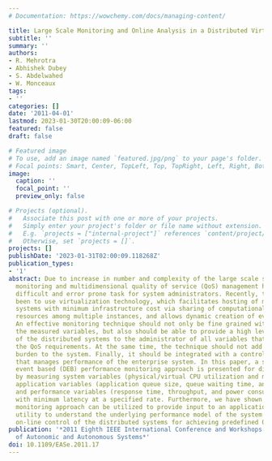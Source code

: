 ```yaml
---
# Documentation: https://wowchemy.com/docs/managing-content/

title: Large Scale Monitoring and Online Analysis in a Distributed Virtualized Environment
subtitle: ''
summary: ''
authors:
- R. Mehrotra
- Abhishek Dubey
- S. Abdelwahed
- W. Monceaux
tags:
- ''
categories: []
date: '2011-04-01'
lastmod: 2023-01-30T20:00:09-06:00
featured: false
draft: false

# Featured image
# To use, add an image named `featured.jpg/png` to your page's folder.
# Focal points: Smart, Center, TopLeft, Top, TopRight, Left, Right, BottomLeft, Bottom, BottomRight.
image:
  caption: ''
  focal_point: ''
  preview_only: false

# Projects (optional).
#   Associate this post with one or more of your projects.
#   Simply enter your project's folder or file name without extension.
#   E.g. `projects = ["internal-project"]` references `content/project/deep-learning/index.md`.
#   Otherwise, set `projects = []`.
projects: []
publishDate: '2023-01-31T02:00:09.118268Z'
publication_types:
- '1'
abstract: Due to increase in number and complexity of the large scale systems, performance
  monitoring and multidimensional quality of service (QoS) management has become a
  difficult and error prone task for system administrators. Recently, the trend has
  been to use virtualization technology, which facilitates hosting of multiple distributed
  systems with minimum infrastructure cost via sharing of computational and memory
  resources among multiple instances, and allows dynamic creation of even bigger clusters.
  An effective monitoring technique should not only be fine grained with respect to
  the measured variables, but also should be able to provide a high level overview
  of the distributed systems to the administrator of all variables that can affect
  the QoS requirements. At the same time, the technique should not add performance
  burden to the system. Finally, it should be integrated with a control methodology
  that manages performance of the enterprise system. In this paper, a systematic distributed
  event based (DEB) performance monitoring approach is presented for distributed systems
  by measuring system variables (physical/virtual CPU utilization and memory utilization),
  application variables (application queue size, queue waiting time, and service time),
  and performance variables (response time, throughput, and power consumption) accurately
  with minimum latency at a specified rate. Furthermore, we have shown that proposed
  monitoring approach can be utilized to provide input to an application monitoring
  utility to understand the underlying performance model of the system for a successful
  on-line control of the distributed systems for achieving predefined QoS parameters.
publication: '*2011 Eighth IEEE International Conference and Workshops on Engineering
  of Autonomic and Autonomous Systems*'
doi: 10.1109/EASe.2011.17
---
```

